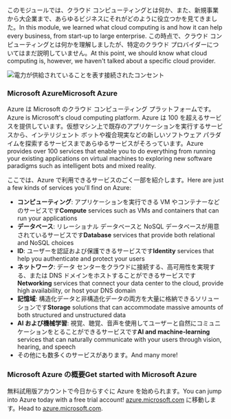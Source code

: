 <span data-ttu-id="86907-101">このモジュールでは、クラウド コンピューティングとは何か、また、新規事業から大企業まで、あらゆるビジネスにそれがどのように役立つかを見てきました。</span><span class="sxs-lookup"><span data-stu-id="86907-101">In this module, we learned what cloud computing is and how it can help every business, from start-up to large enterprise.</span></span> <span data-ttu-id="86907-102">この時点で、クラウド コンピューティングとは何かを理解しましたが、特定のクラウド プロバイダーについてはまだ説明していません。</span><span class="sxs-lookup"><span data-stu-id="86907-102">At this point, we should know what cloud computing is, however, we haven't talked about a specific cloud provider.</span></span>

![電力が供給されていることを表す接続されたコンセント](../media/7-heading.png)

### <a name="microsoft-azure"></a><span data-ttu-id="86907-104">Microsoft Azure</span><span class="sxs-lookup"><span data-stu-id="86907-104">Microsoft Azure</span></span>

<span data-ttu-id="86907-105">Azure は Microsoft のクラウド コンピューティング プラットフォームです。</span><span class="sxs-lookup"><span data-stu-id="86907-105">Azure is Microsoft's cloud computing platform.</span></span> <span data-ttu-id="86907-106">Azure は 100 を超えるサービスを提供しています。仮想マシン上で既存のアプリケーションを実行するサービスから、インテリジェント ボットや複合現実などの新しいソフトウェア パラダイムを探索するサービスまであらゆるサービスがそろっています。</span><span class="sxs-lookup"><span data-stu-id="86907-106">Azure provides over 100 services that enable you to do everything from running your existing applications on virtual machines to exploring new software paradigms such as intelligent bots and mixed reality.</span></span>

<span data-ttu-id="86907-107">ここでは、Azure で利用できるサービスのごく一部を紹介します。</span><span class="sxs-lookup"><span data-stu-id="86907-107">Here are just a few kinds of services you'll find on Azure:</span></span>

- <span data-ttu-id="86907-108">**コンピューティング**: アプリケーションを実行できる VM やコンテナーなどのサービスです</span><span class="sxs-lookup"><span data-stu-id="86907-108">**Compute** services such as VMs and containers that can run your applications</span></span>
- <span data-ttu-id="86907-109">**データベース**: リレーショナル データベースと NoSQL データベースが用意されているサービスです</span><span class="sxs-lookup"><span data-stu-id="86907-109">**Database** services that provide both relational and NoSQL choices</span></span>
- <span data-ttu-id="86907-110">**ID**: ユーザーを認証および保護できるサービスです</span><span class="sxs-lookup"><span data-stu-id="86907-110">**Identity** services that help you authenticate and protect your users</span></span>
- <span data-ttu-id="86907-111">**ネットワーク**: データ センターをクラウドに接続する、高可用性を実現する、または DNS ドメインをホストすることができるサービスです</span><span class="sxs-lookup"><span data-stu-id="86907-111">**Networking** services that connect your data center to the cloud, provide high availability, or host your DNS domain</span></span>
- <span data-ttu-id="86907-112">**記憶域**: 構造化データと非構造化データの両方を大量に格納できるソリューションです</span><span class="sxs-lookup"><span data-stu-id="86907-112">**Storage** solutions that can accommodate massive amounts of both structured and unstructured data</span></span>
- <span data-ttu-id="86907-113">**AI および機械学習**: 視覚、聴覚、音声を使用してユーザーと自然にコミュニケーションをとることができるサービスです</span><span class="sxs-lookup"><span data-stu-id="86907-113">**AI and machine-learning** services that can naturally communicate with your users through vision, hearing, and speech</span></span>
- <span data-ttu-id="86907-114">その他にも数多くのサービスがあります。</span><span class="sxs-lookup"><span data-stu-id="86907-114">And many more!</span></span>

### <a name="get-started-with-microsoft-azure"></a><span data-ttu-id="86907-115">Microsoft Azure の概要</span><span class="sxs-lookup"><span data-stu-id="86907-115">Get started with Microsoft Azure</span></span>

<span data-ttu-id="86907-116">無料試用版アカウントで今日からすぐに Azure を始められます。</span><span class="sxs-lookup"><span data-stu-id="86907-116">You can jump into Azure today with a free trial account!</span></span> <span data-ttu-id="86907-117">[azure.microsoft.com](https://azure.microsoft.com) に移動します。</span><span class="sxs-lookup"><span data-stu-id="86907-117">Head to [azure.microsoft.com](https://azure.microsoft.com).</span></span>
